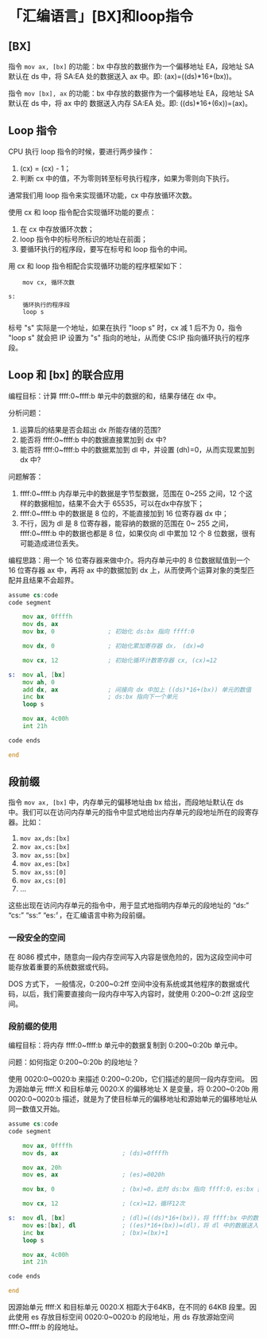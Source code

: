 # 「汇编语言」[BX]和loop指令


## [BX]

指令 `mov ax, [bx]` 的功能：bx 中存放的数据作为一个偏移地址 EA，段地址 SA 默认在 ds 中，将 SA:EA 处的数据送入 ax 中。即: (ax)=((ds)*16+(bx))。

指令 `mov [bx], ax` 的功能：bx 中存放的数据作为一个偏移地址 EA，段地址 SA 默认在 ds 中，将 ax 中的 数据送入内存 SA:EA 处。即: ((ds)*16+(6x))=(ax)。

## Loop 指令

CPU 执行 loop 指令的时候，要进行两步操作：

1. (cx) = (cx) - 1；
2. 判断 cx 中的值，不为零则转至标号执行程序，如果为零则向下执行。

通常我们用 loop 指令来实现循环功能，cx 中存放循环次数。

使用 cx 和 loop 指令配合实现循环功能的要点：

1. 在 cx 中存放循环次数；
2. loop 指令中的标号所标识的地址在前面；
3. 要循环执行的程序段，要写在标号和 loop 指令的中间。

用 cx 和 loop 指令相配合实现循环功能的程序框架如下：

``` text
    mov cx, 循环次数

s:
    循环执行的程序段
    loop s
```

标号 "s" 实际是一个地址，如果在执行 "loop s" 时，cx 减 1 后不为 0，指令 "loop s" 就会把 IP 设置为 "s" 指向的地址，从而使 CS:IP 指向循环执行的程序段。

## Loop 和 [bx] 的联合应用

编程目标：计算 ffff:0~ffff:b 单元中的数据的和，结果存储在 dx 中。

分析问题：

1. 运算后的结果是否会超出 dx 所能存储的范围?
2. 能否将 ffff:0~ffff:b 中的数据直接累加到 dx 中?
3. 能否将 ffff:0~ffff:b 中的数据累加到 dl 中，并设置 (dh)=0，从而实现累加到 dx 中?

问题解答：

1. ffff:0~ffff:b 内存単元中的数据是字节型数据，范围在 0~255 之间，12 个这样的数据相加，结果不会大于 65535，可以在dx中存放下；
2. ffff:0~ffff:b 中的数据是 8 位的，不能直接加到 16 位寄存器 dx 中；
3. 不行，因为 dl 是 8 位寄存器，能容纳的数据的范围在 0~ 255 之间，ffff:0~ffff:b 中的数据也都是 8 位，如果仅向 dl 中累加 12 个 8 位数据，很有可能造成进位丢失。

编程思路：用一个 16 位寄存器来做中介。将内存单元中的 8 位数据赋值到一个 16 位寄存器 ax 中，再将 ax 中的数据加到 dx 上，从而使两个运算对象的类型匹配并且结果不会超界。

``` asm
assume cs:code
code segment

    mov ax, 0ffffh
    mov ds, ax
    mov bx, 0               ; 初始化 ds:bx 指向 ffff:0

    mov dx, 0               ; 初始化累加寄存器 dx， (dx)=0

    mov cx, 12              ; 初始化循环计数寄存器 cx, (cx)=12

s:  mov al, [bx]
    mov ah, 0
    add dx, ax              ; 间接向 dx 中加上 ((ds)*16+(bx)) 单元的数值
    inc bx                  ; ds:bx 指向下一个单元
    loop s

    mov ax, 4c00h
    int 21h

code ends

end
```

## 段前缀

指令 `mov ax, [bx]` 中，内存单元的偏移地址由 bx 给出，而段地址默认在 ds 中。我们可以在访问内存单元的指令中显式地给出内存单元的段地址所在的段寄存器。比如：

1. `mov ax,ds:[bx]`
2. `mov ax,cs:[bx]`
3. `mov ax,ss:[bx]`
4. `mov ax,es:[bx]`
5. `mov ax,ss:[0]`
6. `mov ax,cs:[0]`
7. ...

这些出现在访问内存单元的指令中，用于显式地指明内存单元的段地址的 “ds:” “cs:” “ss:” “es:〞，在汇编语言中称为段前缀。

### 一段安全的空间

在 8086 模式中，随意向一段内存空间写入内容是很危险的，因为这段空间中可能存放着重要的系统数据或代码。

DOS 方式下， 一般情况，0:200~0:2ff 空间中没有系统或其他程序的数据或代码，以后，我们需要直接向一段内存中写入内容时，就使用 0:200~0:2ff 这段空间。

### 段前缀的使用

编程目标：将内存 ffff:0~ffff:b 单元中的数据复制到 0:200~0:20b 单元中。

问题：如何指定 0:200~0:20b 的段地址？

使用 0020:0~0020:b 来描述 0:200~0:20b，它们描述的是同一段内存空间。 因为源始单元 ffff:X 和目标单元 0020:X 的偏移地址 X 是变量，将 0:200~0:20b 用 0020:0~0020:b 描述，就是为了使目标单元的偏移地址和源始单元的偏移地址从同一数值又开始。

``` asm
assume cs:code
code segment

    mov ax, 0ffffh
    mov ds, ax                  ; (ds)=0ffffh

    mov ax, 20h
    mov es, ax                  ; (es)=0020h

    mov bx, 0                   ; (bx)=0，此时 ds:bx 指向 ffff:0，es:bx 指向0020:0

    mov cx, 12                  ; (cx)=12，循环12次

s:  mov dl, [bx]                ; (dl)=((ds)*16+(bx))，将 ffff:bx 中的数据送入 dl
    mov es:[bx], dl             ; ((es)*16+(bx))=(dl)，将 dl 中的数据送入 0020:bx
    inc bx                      ; (bx)=(bx)+1
    loop s

    mov ax, 4c00h
    int 21h

code ends

end
```

因源始单元 ffff:X 和目标单元 0020:X 相距大于64KB，在不同的 64KB 段里。因此使用 es 存放目标空间 0020:0~0020:b 的段地址，用 ds 存放源始空间 ffff:O~ffff:b 的段地址。

